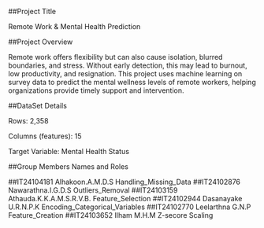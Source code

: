 ##Project Title 

Remote Work & Mental Health Prediction

##Project Overview

Remote work offers flexibility but can also cause isolation, blurred boundaries, and stress. Without early detection, this may lead to burnout, low productivity, and resignation.
This project uses machine learning on survey data to predict the mental wellness levels of remote workers, helping organizations provide timely support and intervention.

##DataSet Details 

Rows: 2,358

Columns (features): 15

Target Variable: Mental Health Status

##Group Members Names and Roles

##IT24104181 Alhakoon.A.M.D.S         Handling_Missing_Data
##IT24102876 Nawarathna.I.G.D.S       Outliers_Removal
##IT24103159 Athauda.K.K.A.M.S.R.V.B. Feature_Selection
##IT24102944 Dasanayake U.R.N.P.K     Encoding_Categorical_Variables
##IT24102770 Leelarthna G.N.P         Feature_Creation
##IT24103652 Ilham M.H.M              Z-secore Scaling 

